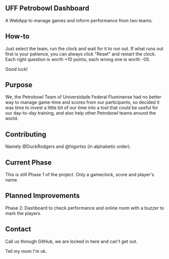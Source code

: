## UFF Petrobowl Dashboard

A WebApp to manage games and inform performance from two teams.

## How-to
Just select the team, run the clock and wait for it to run out. If what runs out first is your patience, you can always click "Reset" and restart the clock. Each right question is worth +10 points, each wrong one is worth -05.

Good luck!

## Purpose

We, the Petrobowl Team of Universidade Federal Fluminense had no better way to manage game-time and scores from our participants, so decided it was time to invest a little bit of our time into a tool that could be useful for our day-to-day training, and also help other Petrobowl teams around the world.

## Contributing

Namely @DuckRodgers and @higortss (in alphabetic order).

## Current Phase

This is still Phase 1 of the project. Only a gameclock, score and player's name.

## Planned Improvements

Phase 2: Dashboard to check performance and online room with a buzzer to mark the players.

## Contact

Call us through GitHub, we are locked in here and can't get out.

Tell my mom I'm ok.
